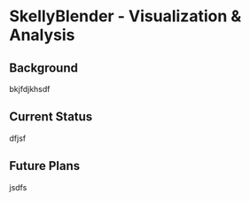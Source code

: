 # SkellyBlender - Visualization & Analysis

## Background

bkjfdjkhsdf

## Current Status

dfjsf

## Future Plans

jsdfs
